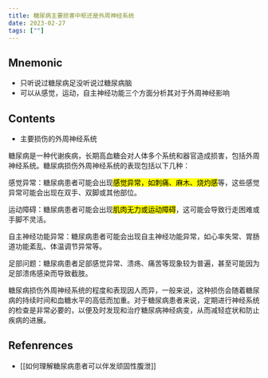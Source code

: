 ```yaml
---
title: 糖尿病主要损害中枢还是外周神经系统
date: 2023-02-27
tags: [""]
--- 
```


## Mnemonic
- 只听说过糖尿病足没听说过糖尿病脑
- 可以从感觉，运动，自主神经功能三个方面分析其对于外周神经影响
## Contents
- 主要损伤的外周神经系统

<p>
糖尿病是一种代谢疾病，长期高血糖会对人体多个系统和器官造成损害，包括外周神经系统。糖尿病损伤外周神经系统的表现包括以下几种：

  感觉异常：糖尿病患者可能会出现<mark>感觉异常，如刺痛、麻木、烧灼感</mark>等，这些感觉异常可能会出现在双手、双脚或其他部位。

  运动障碍：糖尿病患者可能会出现<mark>肌肉无力或运动障碍</mark>，这可能会导致行走困难或手脚不灵活。

  自主神经功能异常：糖尿病患者可能会出现自主神经功能异常，如心率失常、胃肠道功能紊乱、体温调节异常等。

  足部问题：糖尿病患者足部感觉异常、溃疡、痛苦等现象较为普遍，甚至可能因为足部溃疡感染而导致截肢。

糖尿病损伤外周神经系统的程度和表现因人而异，一般来说，这种损伤会随着糖尿病的持续时间和血糖水平的高低而加重。对于糖尿病患者来说，定期进行神经系统的检查是非常必要的，以便及时发现和治疗糖尿病神经病变，从而减轻症状和防止疾病的进展。
</p>


## Refenrences
- [[如何理解糖尿病患者可以伴发顽固性腹泄]]
